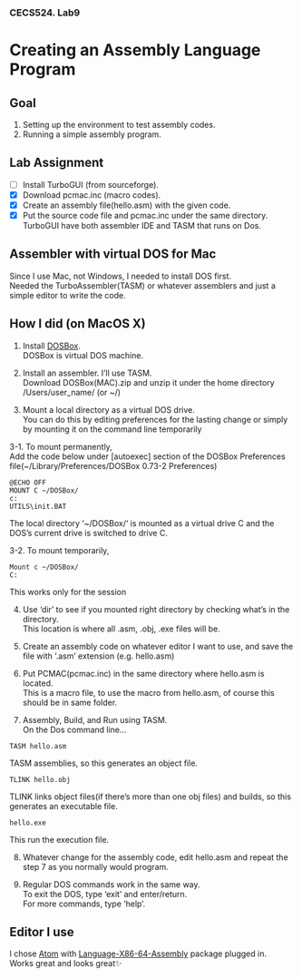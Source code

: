 ### CECS524. Lab9
# Creating an Assembly Language Program

## Goal
1. Setting up the environment to test assembly codes.
2. Running a simple assembly program.

## Lab Assignment
- [ ] Install TurboGUI (from sourceforge).
- [x] Download pcmac.inc (macro codes).
- [x] Create an assembly file(hello.asm) with the given code.
- [x] Put the source code file and pcmac.inc under the same directory.
TurboGUI have both assembler IDE and TASM that runs on Dos.

## Assembler with virtual DOS for Mac
Since I use Mac, not Windows, I needed to install DOS first.  
Needed the TurboAssembler(TASM) or whatever assemblers and just a simple editor to write the code.  


## How I did (on MacOS X)

1. Install [DOSBox](https://www.dosbox.com/download.php?main=1).  
DOSBox is virtual DOS machine.

2. Install an assembler. I’ll use TASM.  
Download DOSBox(MAC).zip and unzip it under the home directory /Users/user_name/ (or ~/)

3. Mount a local directory as a virtual DOS drive.  
You can do this by editing preferences for the lasting change or simply by mounting it on the command line temporarily

3-1. To mount permanently,  
Add the code below under [autoexec] section of the DOSBox Preferences file(~/Library/Preferences/DOSBox 0.73-2 Preferences)
```
@ECHO OFF
MOUNT C ~/DOSBox/
c:
UTILS\init.BAT
```
The local directory ‘~/DOSBox/‘ is mounted as a virtual drive C and the DOS’s current drive is switched to drive C.

3-2. To mount temporarily,  
```
Mount c ~/DOSBox/
C:
```
This works only for the session

4. Use ‘dir’ to see if you mounted right directory by checking what’s in the directory.  
This location is where all .asm, .obj, .exe files will be.

5. Create an assembly code on whatever editor I want to use, and save the file with ‘.asm’ extension (e.g. hello.asm)

6. Put PCMAC(pcmac.inc) in the same directory where hello.asm is located.  
This is a macro file, to use the macro from hello.asm, of course this should be in same folder.

7. Assembly, Build, and Run using TASM.  
On the Dos command line…
```
TASM hello.asm
```
TASM assemblies, so this generates an object file.
```
TLINK hello.obj
```
TLINK links object files(if there’s more than one obj files) and builds, so this generates an executable file.
```
hello.exe
```
This run the execution file.

8. Whatever change for the assembly code, edit hello.asm and repeat the step 7 as you normally would program.

9. Regular DOS commands work in the same way.  
To exit the DOS, type ‘exit’ and enter/return.  
For more commands, type ‘help’.

## Editor I use
I chose [Atom](https://atom.io/) with [Language-X86-64-Assembly](https://atom.io/packages/language-x86-64-assembly) package plugged in.  
Works great and looks great:sparkles:  
